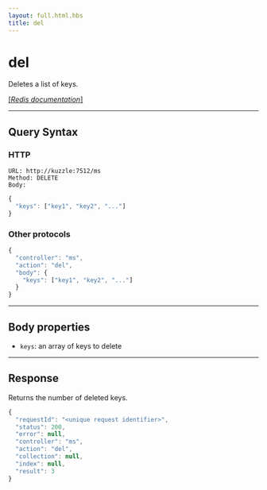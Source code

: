 ```yaml
---
layout: full.html.hbs
title: del
---
```


# del

Deletes a list of keys.

[[_Redis documentation_]](https://redis.io/commands/del)

---

## Query Syntax

### HTTP

```http
URL: http://kuzzle:7512/ms
Method: DELETE
Body:  
```

```js
{
  "keys": ["key1", "key2", "..."]
}
```

### Other protocols

```js
{
  "controller": "ms",
  "action": "del",
  "body": {
    "keys": ["key1", "key2", "..."]
  }
}
```

---

## Body properties

* `keys`: an array of keys to delete

---

## Response

Returns the number of deleted keys.

```javascript
{
  "requestId": "<unique request identifier>",
  "status": 200,
  "error": null,
  "controller": "ms",
  "action": "del",
  "collection": null,
  "index": null,
  "result": 3
}
```
